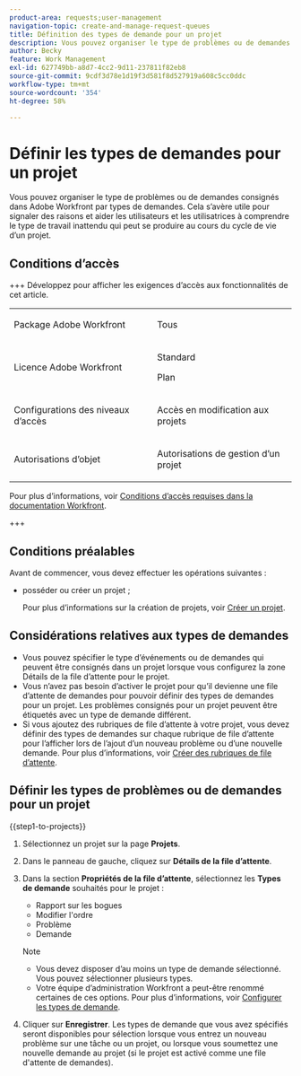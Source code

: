 ```yaml
---
product-area: requests;user-management
navigation-topic: create-and-manage-request-queues
title: Définition des types de demande pour un projet
description: Vous pouvez organiser le type de problèmes ou de demandes consignés dans Adobe Workfront par types de demandes.
author: Becky
feature: Work Management
exl-id: 627749bb-a8d7-4cc2-9d11-237811f82eb8
source-git-commit: 9cdf3d78e1d19f3d581f8d527919a608c5cc0ddc
workflow-type: tm+mt
source-wordcount: '354'
ht-degree: 58%

---
```


# Définir les types de demandes pour un projet

<!-- Audited: 6/2025 -->

Vous pouvez organiser le type de problèmes ou de demandes consignés dans Adobe Workfront par types de demandes. Cela s’avère utile pour signaler des raisons et aider les utilisateurs et les utilisatrices à comprendre le type de travail inattendu qui peut se produire au cours du cycle de vie d’un projet.

## Conditions d’accès

+++ Développez pour afficher les exigences d’accès aux fonctionnalités de cet article.

<table style="table-layout:auto"> 
 <col> 
 <col> 
 <tbody> 
  <tr> 
   <td role="rowheader">Package Adobe Workfront</td> 
   <td> <p>Tous</p> </td> 
  </tr> 
  <tr> 
   <td role="rowheader">Licence Adobe Workfront</td> 
   <td>
    <p>Standard</p>
    <p>Plan</p></td>  
  </tr> 
  <tr> 
   <td role="rowheader">Configurations des niveaux d’accès</td> 
   <td> <p>Accès en modification aux projets</p></td> 
  </tr> 
  <tr> 
   <td role="rowheader">Autorisations d’objet</td> 
   <td> <p>Autorisations de gestion d’un projet</p></td> 
  </tr> 
 </tbody> 
</table>

Pour plus d’informations, voir [Conditions d’accès requises dans la documentation Workfront](/help/quicksilver/administration-and-setup/add-users/access-levels-and-object-permissions/access-level-requirements-in-documentation.md).

+++

## Conditions préalables

Avant de commencer, vous devez effectuer les opérations suivantes :

* posséder ou créer un projet ;

  Pour plus d’informations sur la création de projets, voir [Créer un projet](../../../manage-work/projects/create-projects/create-project.md).

## Considérations relatives aux types de demandes

* Vous pouvez spécifier le type d’événements ou de demandes qui peuvent être consignés dans un projet lorsque vous configurez la zone Détails de la file d’attente pour le projet.
* Vous n’avez pas besoin d’activer le projet pour qu’il devienne une file d’attente de demandes pour pouvoir définir des types de demandes pour un projet. Les problèmes consignés pour un projet peuvent être étiquetés avec un type de demande différent.
* Si vous ajoutez des rubriques de file d’attente à votre projet, vous devez définir des types de demandes sur chaque rubrique de file d’attente pour l’afficher lors de l’ajout d’un nouveau problème ou d’une nouvelle demande. Pour plus d’informations, voir [Créer des rubriques de file d’attente](../../../manage-work/requests/create-and-manage-request-queues/create-queue-topics.md).

## Définir les types de problèmes ou de demandes pour un projet

{{step1-to-projects}}

1. Sélectionnez un projet sur la page **Projets**.
1. Dans le panneau de gauche, cliquez sur **Détails de la file d’attente**.
1. Dans la section **Propriétés de la file d’attente**, sélectionnez les **Types de demande** souhaités pour le projet :
   * Rapport sur les bogues
   * Modifier l&#39;ordre
   * Problème
   * Demande

   >[!NOTE]
   >
   >* Vous devez disposer d’au moins un type de demande sélectionné. Vous pouvez sélectionner plusieurs types.
   >* Votre équipe d’administration Workfront a peut-être renommé certaines de ces options. Pour plus d’informations, voir [Configurer les types de demande](../../../administration-and-setup/set-up-workfront/configure-system-defaults/configure-request-types.md).

1. Cliquer sur **Enregistrer**. Les types de demande que vous avez spécifiés seront disponibles pour sélection lorsque vous entrez un nouveau problème sur une tâche ou un projet, ou lorsque vous soumettez une nouvelle demande au projet (si le projet est activé comme une file d&#39;attente de demandes).
